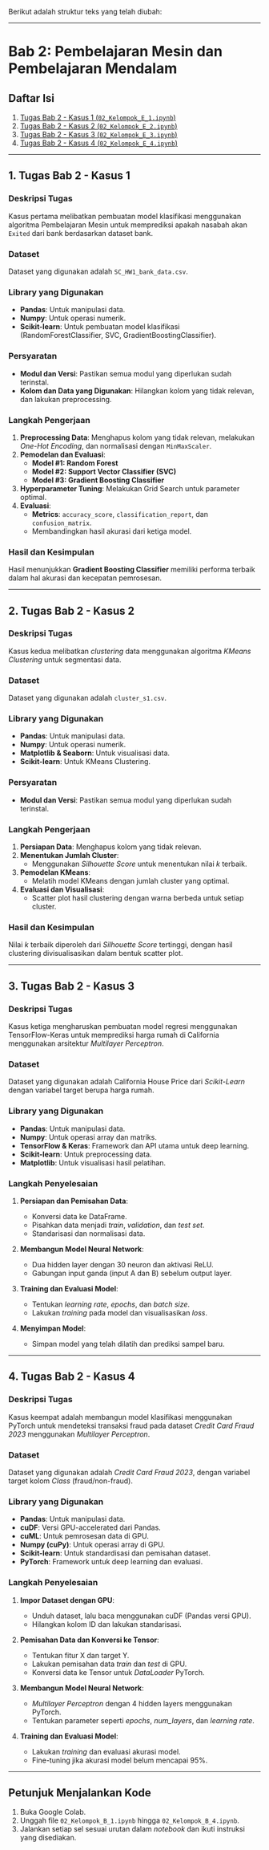 Berikut adalah struktur teks yang telah diubah:

---

# Bab 2: Pembelajaran Mesin dan Pembelajaran Mendalam

## Daftar Isi

1. [Tugas Bab 2 - Kasus 1 (`02_Kelompok_E_1.ipynb`)](#1-tugas-bab-2---kasus-1)
2. [Tugas Bab 2 - Kasus 2 (`02_Kelompok_E_2.ipynb`)](#2-tugas-bab-2---kasus-2)
3. [Tugas Bab 2 - Kasus 3 (`02_Kelompok_E_3.ipynb`)](#3-tugas-bab-2---kasus-3)
4. [Tugas Bab 2 - Kasus 4 (`02_Kelompok_E_4.ipynb`)](#4-tugas-bab-2---kasus-4)

---

## 1. Tugas Bab 2 - Kasus 1

### Deskripsi Tugas
Kasus pertama melibatkan pembuatan model klasifikasi menggunakan algoritma Pembelajaran Mesin untuk memprediksi apakah nasabah akan `Exited` dari bank berdasarkan dataset bank.

### Dataset
Dataset yang digunakan adalah `SC_HW1_bank_data.csv`.

### Library yang Digunakan
- **Pandas**: Untuk manipulasi data.
- **Numpy**: Untuk operasi numerik.
- **Scikit-learn**: Untuk pembuatan model klasifikasi (RandomForestClassifier, SVC, GradientBoostingClassifier).

### Persyaratan
- **Modul dan Versi**: Pastikan semua modul yang diperlukan sudah terinstal.
- **Kolom dan Data yang Digunakan**: Hilangkan kolom yang tidak relevan, dan lakukan preprocessing.

### Langkah Pengerjaan
1. **Preprocessing Data**: Menghapus kolom yang tidak relevan, melakukan *One-Hot Encoding*, dan normalisasi dengan `MinMaxScaler`.
2. **Pemodelan dan Evaluasi**:
   - **Model #1: Random Forest**
   - **Model #2: Support Vector Classifier (SVC)**
   - **Model #3: Gradient Boosting Classifier**
3. **Hyperparameter Tuning**: Melakukan Grid Search untuk parameter optimal.
4. **Evaluasi**:
   - **Metrics**: `accuracy_score`, `classification_report`, dan `confusion_matrix`.
   - Membandingkan hasil akurasi dari ketiga model.

### Hasil dan Kesimpulan
Hasil menunjukkan **Gradient Boosting Classifier** memiliki performa terbaik dalam hal akurasi dan kecepatan pemrosesan.

---

## 2. Tugas Bab 2 - Kasus 2

### Deskripsi Tugas
Kasus kedua melibatkan *clustering* data menggunakan algoritma *KMeans Clustering* untuk segmentasi data.

### Dataset
Dataset yang digunakan adalah `cluster_s1.csv`.

### Library yang Digunakan
- **Pandas**: Untuk manipulasi data.
- **Numpy**: Untuk operasi numerik.
- **Matplotlib & Seaborn**: Untuk visualisasi data.
- **Scikit-learn**: Untuk KMeans Clustering.

### Persyaratan
- **Modul dan Versi**: Pastikan semua modul yang diperlukan sudah terinstal.

### Langkah Pengerjaan
1. **Persiapan Data**: Menghapus kolom yang tidak relevan.
2. **Menentukan Jumlah Cluster**:
   - Menggunakan *Silhouette Score* untuk menentukan nilai *k* terbaik.
3. **Pemodelan KMeans**:
   - Melatih model KMeans dengan jumlah cluster yang optimal.
4. **Evaluasi dan Visualisasi**:
   - Scatter plot hasil clustering dengan warna berbeda untuk setiap cluster.

### Hasil dan Kesimpulan
Nilai *k* terbaik diperoleh dari *Silhouette Score* tertinggi, dengan hasil clustering divisualisasikan dalam bentuk scatter plot.

---

## 3. Tugas Bab 2 - Kasus 3

### Deskripsi Tugas
Kasus ketiga mengharuskan pembuatan model regresi menggunakan TensorFlow-Keras untuk memprediksi harga rumah di California menggunakan arsitektur *Multilayer Perceptron*.

### Dataset
Dataset yang digunakan adalah California House Price dari *Scikit-Learn* dengan variabel target berupa harga rumah.

### Library yang Digunakan
- **Pandas**: Untuk manipulasi data.
- **Numpy**: Untuk operasi array dan matriks.
- **TensorFlow & Keras**: Framework dan API utama untuk deep learning.
- **Scikit-learn**: Untuk preprocessing data.
- **Matplotlib**: Untuk visualisasi hasil pelatihan.

### Langkah Penyelesaian
1. **Persiapan dan Pemisahan Data**:
   - Konversi data ke DataFrame.
   - Pisahkan data menjadi *train*, *validation*, dan *test set*.
   - Standarisasi dan normalisasi data.

2. **Membangun Model Neural Network**:
   - Dua hidden layer dengan 30 neuron dan aktivasi ReLU.
   - Gabungan input ganda (input A dan B) sebelum output layer.

3. **Training dan Evaluasi Model**:
   - Tentukan *learning rate*, *epochs*, dan *batch size*.
   - Lakukan *training* pada model dan visualisasikan *loss*.

4. **Menyimpan Model**:
   - Simpan model yang telah dilatih dan prediksi sampel baru.

---

## 4. Tugas Bab 2 - Kasus 4

### Deskripsi Tugas
Kasus keempat adalah membangun model klasifikasi menggunakan PyTorch untuk mendeteksi transaksi fraud pada dataset *Credit Card Fraud 2023* menggunakan *Multilayer Perceptron*.

### Dataset
Dataset yang digunakan adalah *Credit Card Fraud 2023*, dengan variabel target kolom *Class* (fraud/non-fraud).

### Library yang Digunakan
- **Pandas**: Untuk manipulasi data.
- **cuDF**: Versi GPU-accelerated dari Pandas.
- **cuML**: Untuk pemrosesan data di GPU.
- **Numpy (cuPy)**: Untuk operasi array di GPU.
- **Scikit-learn**: Untuk standardisasi dan pemisahan dataset.
- **PyTorch**: Framework untuk deep learning dan evaluasi.

### Langkah Penyelesaian
1. **Impor Dataset dengan GPU**:
   - Unduh dataset, lalu baca menggunakan cuDF (Pandas versi GPU).
   - Hilangkan kolom ID dan lakukan standarisasi.

2. **Pemisahan Data dan Konversi ke Tensor**:
   - Tentukan fitur X dan target Y.
   - Lakukan pemisahan data *train* dan *test* di GPU.
   - Konversi data ke Tensor untuk *DataLoader* PyTorch.

3. **Membangun Model Neural Network**:
   - *Multilayer Perceptron* dengan 4 hidden layers menggunakan PyTorch.
   - Tentukan parameter seperti *epochs*, *num_layers*, dan *learning rate*.

4. **Training dan Evaluasi Model**:
   - Lakukan *training* dan evaluasi akurasi model.
   - Fine-tuning jika akurasi model belum mencapai 95%.

---

## Petunjuk Menjalankan Kode

1. Buka Google Colab.
2. Unggah file `02_Kelompok_B_1.ipynb` hingga `02_Kelompok_B_4.ipynb`.
3. Jalankan setiap sel sesuai urutan dalam *notebook* dan ikuti instruksi yang disediakan.

